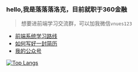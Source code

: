 
### hello,我是落落落洛克，目前就职于360金融

> 想要进前端学习交流群，可以加我微信`vnues123`

- [前端系统学习路线](https://www.yuque.com/wanggangfeng/bsp75t)
- [如何写好一封简历](https://www.yuque.com/wanggangfeng/bsp75t/nm9sny)
- [我的公众号](https://mp.weixin.qq.com/s/Mza988njDezgSTu1BEDfTQ)

[![Top Langs](https://github-readme-stats.vercel.app/api/top-langs/?username=vnues&layout=compact)](https://github.com/anuraghazra/github-readme-stats)
